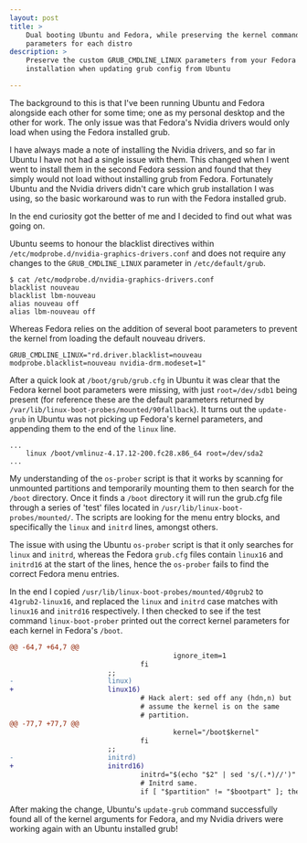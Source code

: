 ```yaml
---
layout: post
title: >
    Dual booting Ubuntu and Fedora, while preserving the kernel command line
    parameters for each distro
description: >
    Preserve the custom GRUB_CMDLINE_LINUX parameters from your Fedora
    installation when updating grub config from Ubuntu

---
```


The background to this is that I've been running Ubuntu and Fedora alongside
each other for some time; one as my personal desktop and the other for
work. The only issue was that Fedora's Nvidia drivers would only load when using
the Fedora installed grub.

I have always made a note of installing the Nvidia drivers, and so far in Ubuntu
I have not had a single issue with them. This changed when I went went to
install them in the second Fedora session and found that they simply would not
load without installing grub from Fedora. Fortunately Ubuntu and the Nvidia
drivers didn't care which grub installation I was using, so the basic workaround
was to run with the Fedora installed grub.

In the end curiosity got the better of me and I decided to find out what was
going on.

Ubuntu seems to honour the blacklist directives within
`/etc/modprobe.d/nvidia-graphics-drivers.conf` and does not require any changes
to the `GRUB_CMDLINE_LINUX` parameter in `/etc/default/grub`.

```
$ cat /etc/modprobe.d/nvidia-graphics-drivers.conf
blacklist nouveau
blacklist lbm-nouveau
alias nouveau off
alias lbm-nouveau off
```

Whereas Fedora relies on the addition of several boot parameters to prevent the
kernel from loading the default nouveau drivers.

```
GRUB_CMDLINE_LINUX="rd.driver.blacklist=nouveau modprobe.blacklist=nouveau nvidia-drm.modeset=1"
```

After a quick look at `/boot/grub/grub.cfg` in Ubuntu it was clear that the
Fedora kernel boot parameters were missing, with just `root=/dev/sdb1` being
present (for reference these are the default parameters returned by
`/var/lib/linux-boot-probes/mounted/90fallback`).  It turns out the
`update-grub` in Ubuntu was not picking up Fedora's kernel parameters, and
appending them to the end of the `linux` line.

```
...
    linux /boot/vmlinuz-4.17.12-200.fc28.x86_64 root=/dev/sda2
...
```

My understanding of the `os-prober` script is that it works by scanning for
unmounted partitions and temporarily mounting them to then search for the
`/boot` directory. Once it finds a `/boot` directory it will run the grub.cfg
file through a series of 'test' files located in
`/usr/lib/linux-boot-probes/mounted/`. The scripts are looking for the menu
entry blocks, and specifically the `linux` and `initrd` lines, amongst others.


The issue with using the Ubuntu `os-prober` script is that it only searches for
`linux` and `initrd`, whereas the Fedora `grub.cfg` files contain `linux16` and
`initrd16` at the start of the lines, hence the `os-prober` fails to find the
correct Fedora menu entries.

In the end I copied `/usr/lib/linux-boot-probes/mounted/40grub2` to
`41grub2-linux16`, and replaced the `linux` and `initrd` case matches with
`linux16` and `initrd16` respectively. I then checked to see if the test command
`linux-boot-prober` printed out the correct kernel parameters for each kernel in
Fedora's `/boot`.

```patch
@@ -64,7 +64,7 @@
                                        ignore_item=1
                                fi
                        ;;
-                       linux)
+                       linux16)
                                # Hack alert: sed off any (hdn,n) but
                                # assume the kernel is on the same
                                # partition.
@@ -77,7 +77,7 @@
                                        kernel="/boot$kernel"
                                fi
                        ;;
-                       initrd)
+                       initrd16)
                                initrd="$(echo "$2" | sed 's/(.*)//')"
                                # Initrd same.
                                if [ "$partition" != "$bootpart" ]; then

```

After making the change, Ubuntu's `update-grub` command successfully found all of the kernel
arguments for Fedora, and my Nvidia drivers were working again with an Ubuntu
installed grub!
